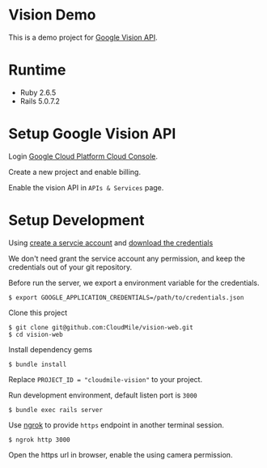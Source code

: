 # Vision Demo

This is a demo project for [Google Vision API](https://cloud.google.com/vision/).

# Runtime

* Ruby 2.6.5
* Rails 5.0.7.2

# Setup Google Vision API

Login [Google Cloud Platform Cloud Console](https://console.cloud.google.com).

Create a new project and enable billing.

Enable the vision API in `APIs & Services` page.

# Setup Development

Using [create a servcie account](https://cloud.google.com/iam/docs/creating-managing-service-accounts#creating) and [download the credentials](https://cloud.google.com/iam/docs/creating-managing-service-account-keys#creating_service_account_keys)

We don't need grant the service account any permission, and keep the credentials out of your git repository.

Before run the server, we export a environment variable for the credentials.

```shell
$ export GOOGLE_APPLICATION_CREDENTIALS=/path/to/credentials.json
```

Clone this project

```shell
$ git clone git@github.com:CloudMile/vision-web.git
$ cd vision-web
```

Install dependency gems

```shell
$ bundle install
```

Replace `PROJECT_ID = "cloudmile-vision"` to your project.

Run development environment, default listen port is `3000`

```shell
$ bundle exec rails server
```

Use [ngrok](https://ngrok.com/) to provide `https` endpoint in another terminal session.

```shell
$ ngrok http 3000
```

Open the https url in browser, enable the using camera permission.
